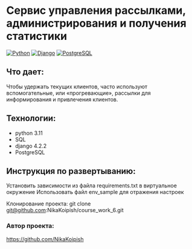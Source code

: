 # Сервис управления рассылками, администрирования и получения статистики
[![Python](https://img.shields.io/badge/-Python-464646?style=flat-square&logo=Python)](https://www.python.org/)
[![Django](https://img.shields.io/badge/-Django-464646?style=flat-square&logo=Django)](https://www.djangoproject.com/)
[![PostgreSQL](https://img.shields.io/badge/-PostgreSQL-464646?style=flat-square&logo=PostgreSQL)](https://www.postgresql.org/)
## Что дает: 
Чтобы удержать текущих клиентов, часто используют вспомогательные, или «прогревающие», рассылки для информирования и привлечения клиентов.
## Технологии:
- python 3.11
- SQL
- django 4.2.2
- PostgreSQL
  
## Инструкция по развертыванию:

Установить зависимости из файла requirements.txt в виртуальное окружение
Использовать файл env_sample для отражения настроек


Клонирование проекта:
git clone git@github.com:NikaKoipish/course_work_6.git

### Автор проекта:
https://github.com/NikaKoipish
